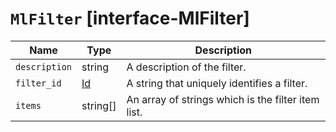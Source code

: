 # `MlFilter` [interface-MlFilter]

| Name | Type | Description |
| - | - | - |
| `description` | string | A description of the filter. |
| `filter_id` | [Id](./Id.md) | A string that uniquely identifies a filter. |
| `items` | string[] | An array of strings which is the filter item list. |
